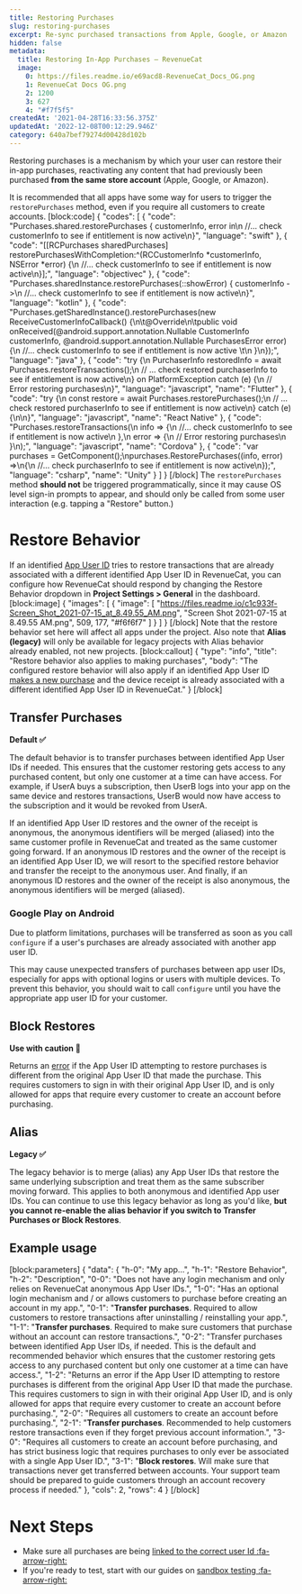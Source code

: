 ```yaml
---
title: Restoring Purchases
slug: restoring-purchases
excerpt: Re-sync purchased transactions from Apple, Google, or Amazon
hidden: false
metadata:
  title: Restoring In-App Purchases – RevenueCat
  image:
    0: https://files.readme.io/e69acd8-RevenueCat_Docs_OG.png
    1: RevenueCat Docs OG.png
    2: 1200
    3: 627
    4: "#f7f5f5"
createdAt: '2021-04-28T16:33:56.375Z'
updatedAt: '2022-12-08T00:12:29.946Z'
category: 640a7bef79274d00428d102b
---
```

Restoring purchases is a mechanism by which your user can restore their in-app purchases, reactivating any content that had previously been purchased **from the same store account** (Apple, Google, or Amazon).

It is recommended that all apps have some way for users to trigger the `restorePurchases` method, even if you require all customers to create accounts. 
[block:code]
{
  "codes": [
    {
      "code": "Purchases.shared.restorePurchases { customerInfo, error in\n    //... check customerInfo to see if entitlement is now active\n}",
      "language": "swift"
    },
    {
      "code": "[[RCPurchases sharedPurchases] restorePurchasesWithCompletion:^(RCCustomerInfo *customerInfo, NSError *error) {\n    //... check customerInfo to see if entitlement is now active\n}];",
      "language": "objectivec"
    },
    {
      "code": "Purchases.sharedInstance.restorePurchases(::showError) { customerInfo ->\n    //... check customerInfo to see if entitlement is now active\n}",
      "language": "kotlin"
    },
    {
      "code": "Purchases.getSharedInstance().restorePurchases(new ReceiveCustomerInfoCallback() {\n\t@Override\n\tpublic void onReceived(@android.support.annotation.Nullable CustomerInfo customerInfo, @android.support.annotation.Nullable PurchasesError error) {\n    //... check customerInfo to see if entitlement is now active \t\n  }\n});",
      "language": "java"
    },
    {
      "code": "try {\n  PurchaserInfo restoredInfo = await Purchases.restoreTransactions();\n  // ... check restored purchaserInfo to see if entitlement is now active\n} on PlatformException catch (e) {\n  // Error restoring purchases\n}",
      "language": "javascript",
      "name": "Flutter"
    },
    {
      "code": "try {\n  const restore = await Purchases.restorePurchases();\n  // ... check restored purchaserInfo to see if entitlement is now active\n} catch (e) {\n\n}",
      "language": "javascript",
      "name": "React Native"
    },
    {
      "code": "Purchases.restoreTransactions(\n  info => {\n    //... check customerInfo to see if entitlement is now active\n  },\n  error => {\n    // Error restoring purchases\n  }\n);",
      "language": "javascript",
      "name": "Cordova"
    },
    {
      "code": "var purchases = GetComponent<Purchases>();\npurchases.RestorePurchases((info, error) =>\n{\n    //... check purchaserInfo to see if entitlement is now active\n});",
      "language": "csharp",
      "name": "Unity"
    }
  ]
}
[/block]
The `restorePurchases` method **should not** be triggered programmatically, since it may cause OS level sign-in prompts to appear, and should only be called from some user interaction (e.g. tapping a "Restore" button.)

# Restore Behavior

If an identified [App User ID](doc:user-ids) tries to restore transactions that are already associated with a different identified App User ID in RevenueCat, you can configure how RevenueCat should respond by changing the Restore Behavior dropdown in **Project Settings > General** in the dashboard.
[block:image]
{
  "images": [
    {
      "image": [
        "https://files.readme.io/c1c933f-Screen_Shot_2021-07-15_at_8.49.55_AM.png",
        "Screen Shot 2021-07-15 at 8.49.55 AM.png",
        509,
        177,
        "#f6f6f7"
      ]
    }
  ]
}
[/block]
Note that the restore behavior set here will affect all apps under the project. Also note that **Alias (legacy)** will only be available for legacy projects with Alias behavior already enabled, not new projects.
[block:callout]
{
  "type": "info",
  "title": "Restore behavior also applies to making purchases",
  "body": "The configured restore behavior will also apply if an identified App User ID [makes a new purchase](doc:making-purchases) and the device receipt is already associated with a different identified App User ID in RevenueCat."
}
[/block]
## Transfer Purchases
**Default ✅**

The default behavior is to transfer purchases between identified App User IDs if needed. This ensures that the customer restoring gets access to any purchased content, but only one customer at a time can have access. For example, if UserA buys a subscription, then UserB logs into your app on the same device and restores transactions, UserB would now have access to the subscription and it would be revoked from UserA. 


If an identified App User ID restores and the owner of the receipt is anonymous, the anonymous identifiers will be merged (aliased) into the same customer profile in RevenueCat and treated as the same customer going forward. If an anonymous ID restores and the owner of the receipt is an identified App User ID, we will resort to the specified restore behavior and transfer the receipt to the anonymous user. And finally, if an anonymous ID restores and the owner of the receipt is also anonymous, the anonymous identifiers will be merged (aliased).


### Google Play on Android

Due to platform limitations, purchases will be transferred as soon as you call `configure` if a user's purchases are already associated with another app user ID.

This may cause unexpected transfers of purchases between app user IDs, especially for apps with optional logins or users with multiple devices. To prevent this behavior, you should wait to call `configure` until you have the appropriate app user ID for your customer.


## Block Restores

**Use with caution 🚧**

Returns an [error](doc:errors#-receipt_already_in_use) if the App User ID attempting to restore purchases is different from the original App User ID that made the purchase. This requires customers to sign in with their original App User ID, and is only allowed for apps that require every customer to create an account before purchasing. 


## Alias
**Legacy ✅**

The legacy behavior is to merge (alias) any App User IDs that restore the same underlying subscription and treat them as the same subscriber moving forward. This applies to both anonymous and identified App user IDs. You can continue to use this legacy behavior as long as you'd like, **but you cannot re-enable the alias behavior if you switch to Transfer Purchases or Block Restores**.

## Example usage
[block:parameters]
{
  "data": {
    "h-0": "My app...",
    "h-1": "Restore Behavior",
    "h-2": "Description",
    "0-0": "Does not have any login mechanism and only relies on RevenueCat anonymous App User IDs.",
    "1-0": "Has an optional login mechanism and / or allows customers to purchase before creating an account in my app.",
    "0-1": "**Transfer purchases**. Required to allow customers to restore transactions after uninstalling / reinstalling your app.",
    "1-1": "**Transfer purchases**. Required to make sure customers that purchase without an account can restore transactions.",
    "0-2": "Transfer purchases between identified App User IDs, if needed. This is the default and recommended behavior which ensures that the customer restoring gets access to any purchased content but only one customer at a time can have access.",
    "1-2": "Returns an error if the App User ID attempting to restore purchases is different from the original App User ID that made the purchase. This requires customers to sign in with their original App User ID, and is only allowed for apps that require every customer to create an account before purchasing.",
    "2-0": "Requires all customers to create an account before purchasing.",
    "2-1": "**Transfer purchases**. Recommended to help customers restore transactions even if they forget previous account information.",
    "3-0": "Requires all customers to create an account before purchasing, and has strict business logic that requires purchases to only ever be associated with a single App User ID.",
    "3-1": "**Block restores**. Will make sure that transactions never get transferred between accounts. Your support team should be prepared to guide customers through an account recovery process if needed."
  },
  "cols": 2,
  "rows": 4
}
[/block]

# Next Steps
* Make sure all purchases are being [linked to the correct user Id :fa-arrow-right:](doc:user-ids)
* If you're ready to test, start with our guides on [sandbox testing :fa-arrow-right:](doc:debugging)